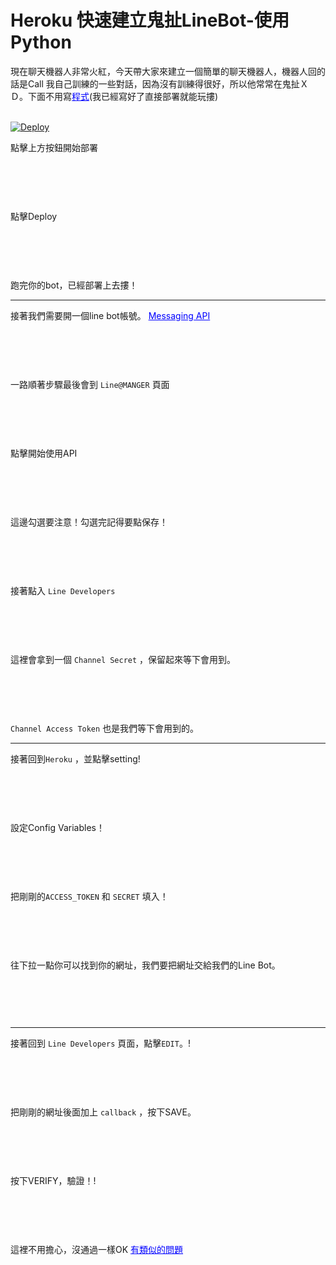 Heroku 快速建立鬼扯LineBot-使用Python
===

現在聊天機器人非常火紅，今天帶大家來建立一個簡單的聊天機器人，機器人回的話是Call 我自己訓練的一些對話，因為沒有訓練得很好，所以他常常在鬼扯ＸＤ。下面不用寫<a href="https://github.com/NickYuu/Python_Line_Bot" style="color:blue;">程式</a>(我已經寫好了直接部署就能玩摟)

<br>

<a href="https://heroku.com/deploy?template=https://github.com/NickYuu/Python_Line_Bot">
<img src="https://www.herokucdn.com/deploy/button.svg" alt="Deploy"></img></a>


<br/>

點擊上方按鈕開始部署

<br>

<img src="https://i.imgur.com/gOSxJFo.jpg" class="col-md-12 col-sm-12 col-xs-12" alt="" align=center/></img>

<br/>

點擊Deploy

<br/>

<img src="https://i.imgur.com/uEJIakI.jpg" class="col-md-12 col-sm-12 col-xs-12" alt="" align=center/></img>

<br/>

跑完你的bot，已經部署上去摟！

---

接著我們需要開一個line bot帳號。
<a href="https://business.line.me/zh-hant/services/bot" style="color:blue;">Messaging API</a>


<br>

<img src="https://i.imgur.com/IIDKuVN.jpg" class="col-md-12 col-sm-12 col-xs-12" alt="" align=center/></img>

<br>

一路順著步驟最後會到 `Line@MANGER` 頁面

<br>

<img src="https://i.imgur.com/eQg1hfG.jpg" class="col-md-12 col-sm-12 col-xs-12" alt="" align=center/></img>

<br>

點擊開始使用API

<br>

<img src="https://i.imgur.com/m9JYlSW.jpg" class="col-md-12 col-sm-12 col-xs-12" alt="" align=center/></img>

<br>

這邊勾選要注意！勾選完記得要點保存！


<br>

<img src="https://i.imgur.com/iS7DPag.jpg" class="col-md-12 col-sm-12 col-xs-12" alt="" align=center/></img>

<br>




接著點入 `Line Developers`



<br>

<img src="https://i.imgur.com/enS3T5p.jpg" class="col-md-12 col-sm-12 col-xs-12" alt="" align=center/></img>

<br>

這裡會拿到一個 `Channel Secret` ，保留起來等下會用到。

<br>

<img src="https://i.imgur.com/ALdVjlc.jpg" class="col-md-12 col-sm-12 col-xs-12" alt="" align=center/></img>

<br>

`Channel Access Token` 也是我們等下會用到的。

---

接著回到`Heroku` ，並點擊setting!

<br>

<img src="https://i.imgur.com/voXlhSF.jpg" class="col-md-12 col-sm-12 col-xs-12" alt="" align=center/></img>

<br>

設定Config Variables！


<br>

<img src="https://i.imgur.com/O0RU06e.jpg" class="col-md-12 col-sm-12 col-xs-12" alt="" align=center/></img>

<br>



把剛剛的`ACCESS_TOKEN` 和 `SECRET` 填入！



<br>

<img src="https://i.imgur.com/SLrWnbG.jpg" class="col-md-12 col-sm-12 col-xs-12" alt="" align=center/></img>

<br>

往下拉一點你可以找到你的網址，我們要把網址交給我們的Line Bot。

<br>

<img src="https://i.imgur.com/bGg14KM.jpg" class="col-md-12 col-sm-12 col-xs-12" alt="" align=center/></img>

<br>

---

接著回到 `Line Developers` 頁面，點擊`EDIT`。!


<br>

<img src="https://i.imgur.com/ZHkFG6c.jpg" class="col-md-12 col-sm-12 col-xs-12" alt="" align=center/></img>

<br>

把剛剛的網址後面加上 `callback` ，按下SAVE。

<br>

<img src="https://i.imgur.com/Qw9swR1.jpg" class="col-md-12 col-sm-12 col-xs-12" alt="" align=center/></img>

<br>

按下VERIFY，驗證！!


<br>

<img src="https://i.imgur.com/bmIK9UX.jpg" class="col-md-12 col-sm-12 col-xs-12" alt="" align=center/></img>

<br>

這裡不用擔心，沒通過一樣OK
<a href="https://github.com/line/line-bot-sdk-python/issues/37" style="color:blue;">有類似的問題</a>

<br>

<img src="https://i.imgur.com/A5gASfg.jpg" class="col-md-8 col-sm-8 col-xs-12" alt="" align=center/></img>

<br>



